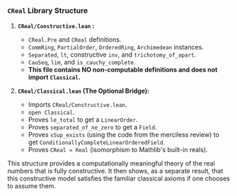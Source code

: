 ### `CReal` Library Structure

1.  **`CReal/Constructive.lean` :**
    *   `CReal.Pre` and `CReal` definitions.
    *   `CommRing`, `PartialOrder`, `OrderedRing`, `Archimedean` instances.
    *   `Separated`, `lt`, constructive `inv`, and `trichotomy_of_apart`.
    *   `CauSeq`, `lim`, and `is_cauchy_complete`.
    *   **This file contains NO non-computable definitions and does not import `Classical`.**

2.  **`CReal/Classical.lean` (The Optional Bridge):**
    *   Imports `CReal/Constructive.lean`.
    *   `open Classical`.
    *   Proves `le_total` to get a `LinearOrder`.
    *   Proves `separated_of_ne_zero` to get a `Field`.
    *   Proves `sSup_exists` (using the code from the merciless review) to get `ConditionallyCompleteLinearOrderedField`.
    *   Proves `CReal ≃ Real` (isomorphism to Mathlib's built-in reals).

This structure provides a computationally meaningful theory of the real numbers that is fully constructive. It then shows, as a separate result, that this constructive model satisfies the familiar classical axioms if one chooses to assume them.
